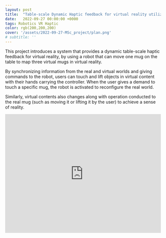```yaml
---
layout: post
title:  "Table-scale Dynamic Haptic feedback for virtual reality utilized an object-moving robot"
date:   2022-09-27 00:00:00 +0000
tags: Robotics VR Haptic
color: rgb(200,200,200)
cover: '/assets/2022-09-27-MSc_project/plan.png'
# subtitle: ''
---
```

This project introduces a system that provides a dynamic table-scale haptic feedback for virtual reality, by using a robot that can move one mug on the table to map three virtual mugs in virtual reality. 

By synchronizing information from the real and virtual worlds and giving commands to the robot, users can touch and lift objects in virtual content with their hands carrying the controller. When the user gives a demand to touch a specific mug, the robot is activated to reconfigure the real world. 

Similarly, virtual contents also changes along with operation conducted to the real mug (such as moving it or lifting it by the user) to achieve a sense of reality.

<iframe type="text/html" width="100%" height="385" src="https://youtube.com/embed/uQ05KesgF34" frameborder="0"></iframe>
